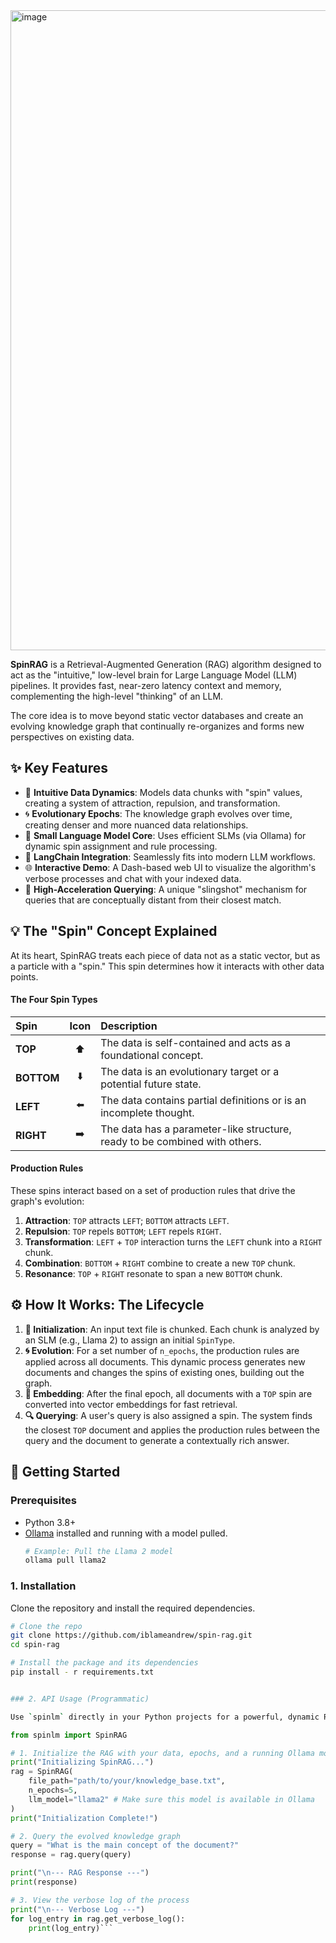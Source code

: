 <img width="1024" height="1024" alt="image" src="https://github.com/user-attachments/assets/873489e9-28cc-404d-b9d0-231bf82dcc4a" />

**SpinRAG** is a Retrieval-Augmented Generation (RAG) algorithm designed to act as the "intuitive," low-level brain for Large Language Model (LLM) pipelines. It provides fast, near-zero latency context and memory, complementing the high-level "thinking" of an LLM.

The core idea is to move beyond static vector databases and create an evolving knowledge graph that continually re-organizes and forms new perspectives on existing data.

## ✨ Key Features

-   🧠 **Intuitive Data Dynamics**: Models data chunks with "spin" values, creating a system of attraction, repulsion, and transformation.
-   🌀 **Evolutionary Epochs**: The knowledge graph evolves over time, creating denser and more nuanced data relationships.
-   🤖 **Small Language Model Core**: Uses efficient SLMs (via Ollama) for dynamic spin assignment and rule processing.
-   🔗 **LangChain Integration**: Seamlessly fits into modern LLM workflows.
-   🌐 **Interactive Demo**: A Dash-based web UI to visualize the algorithm's verbose processes and chat with your indexed data.
-   🚀 **High-Acceleration Querying**: A unique "slingshot" mechanism for queries that are conceptually distant from their closest match.

## 💡 The "Spin" Concept Explained

At its heart, SpinRAG treats each piece of data not as a static vector, but as a particle with a "spin." This spin determines how it interacts with other data points.

#### The Four Spin Types

| Spin   | Icon | Description                                                               |
| :----- | :--: | :------------------------------------------------------------------------ |
| **TOP**    | ⬆️  | The data is self-contained and acts as a foundational concept.            |
| **BOTTOM** | ⬇️  | The data is an evolutionary target or a potential future state.           |
| **LEFT**   | ⬅️  | The data contains partial definitions or is an incomplete thought.        |
| **RIGHT**  | ➡️  | The data has a parameter-like structure, ready to be combined with others. |

#### Production Rules

These spins interact based on a set of production rules that drive the graph's evolution:

1.  **Attraction**: `TOP` attracts `LEFT`; `BOTTOM` attracts `LEFT`.
2.  **Repulsion**: `TOP` repels `BOTTOM`; `LEFT` repels `RIGHT`.
3.  **Transformation**: `LEFT` + `TOP` interaction turns the `LEFT` chunk into a `RIGHT` chunk.
4.  **Combination**: `BOTTOM` + `RIGHT` combine to create a new `TOP` chunk.
5.  **Resonance**: `TOP` + `RIGHT` resonate to span a new `BOTTOM` chunk.

## ⚙️ How It Works: The Lifecycle

1.  **🌱 Initialization**: An input text file is chunked. Each chunk is analyzed by an SLM (e.g., Llama 2) to assign an initial `SpinType`.
2.  **🌀 Evolution**: For a set number of `n_epochs`, the production rules are applied across all documents. This dynamic process generates new documents and changes the spins of existing ones, building out the graph.
3.  **🧠 Embedding**: After the final epoch, all documents with a `TOP` spin are converted into vector embeddings for fast retrieval.
4.  **🔍 Querying**: A user's query is also assigned a spin. The system finds the closest `TOP` document and applies the production rules between the query and the document to generate a contextually rich answer.


## 🚀 Getting Started

### Prerequisites

-   Python 3.8+
-   [Ollama](https://ollama.ai/) installed and running with a model pulled.
    ```bash
    # Example: Pull the Llama 2 model
    ollama pull llama2
    ```

### 1. Installation

Clone the repository and install the required dependencies.

```bash
# Clone the repo
git clone https://github.com/iblameandrew/spin-rag.git
cd spin-rag

# Install the package and its dependencies
pip install - r requirements.txt


### 2. API Usage (Programmatic)

Use `spinlm` directly in your Python projects for a powerful, dynamic RAG backend.
```

```python
from spinlm import SpinRAG

# 1. Initialize the RAG with your data, epochs, and a running Ollama model
print("Initializing SpinRAG...")
rag = SpinRAG(
    file_path="path/to/your/knowledge_base.txt",
    n_epochs=5,
    llm_model="llama2" # Make sure this model is available in Ollama
)
print("Initialization Complete!")

# 2. Query the evolved knowledge graph
query = "What is the main concept of the document?"
response = rag.query(query)

print("\n--- RAG Response ---")
print(response)

# 3. View the verbose log of the process
print("\n--- Verbose Log ---")
for log_entry in rag.get_verbose_log():
    print(log_entry)```


```


